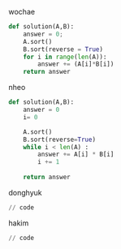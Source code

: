 wochae
```py
def solution(A,B):
    answer = 0;
    A.sort()
    B.sort(reverse = True)
    for i in range(len(A)):
        answer += (A[i]*B[i])
    return answer
```
nheo
```py
def solution(A,B):
    answer = 0
    i= 0

    A.sort()
    B.sort(reverse=True)
    while i < len(A) :
        answer += A[i] * B[i]
        i += 1    
    
    return answer
```
donghyuk
```py
// code
```
hakim
```py
// code
```
